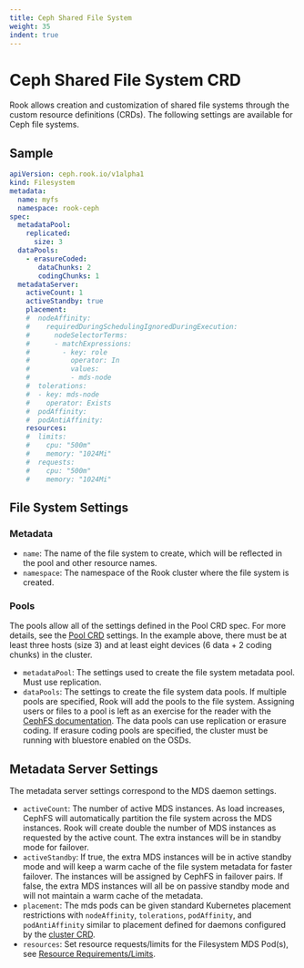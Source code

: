 ```yaml
---
title: Ceph Shared File System
weight: 35
indent: true
---
```


# Ceph Shared File System CRD

Rook allows creation and customization of shared file systems through the custom resource definitions (CRDs). The following settings are available
for Ceph file systems.

## Sample

```yaml
apiVersion: ceph.rook.io/v1alpha1
kind: Filesystem
metadata:
  name: myfs
  namespace: rook-ceph
spec:
  metadataPool:
    replicated:
      size: 3
  dataPools:
    - erasureCoded:
       dataChunks: 2
       codingChunks: 1
  metadataServer:
    activeCount: 1
    activeStandby: true
    placement:
    #  nodeAffinity:
    #    requiredDuringSchedulingIgnoredDuringExecution:
    #      nodeSelectorTerms:
    #      - matchExpressions:
    #        - key: role
    #          operator: In
    #          values:
    #          - mds-node
    #  tolerations:
    #  - key: mds-node
    #    operator: Exists
    #  podAffinity:
    #  podAntiAffinity:
    resources:
    #  limits:
    #    cpu: "500m"
    #    memory: "1024Mi"
    #  requests:
    #    cpu: "500m"
    #    memory: "1024Mi"
```

## File System Settings

### Metadata

- `name`: The name of the file system to create, which will be reflected in the pool and other resource names.
- `namespace`: The namespace of the Rook cluster where the file system is created.

### Pools

The pools allow all of the settings defined in the Pool CRD spec. For more details, see the [Pool CRD](ceph-pool-crd.md) settings. In the example above, there must be at least three hosts (size 3) and at least eight devices (6 data + 2 coding chunks) in the cluster.

- `metadataPool`: The settings used to create the file system metadata pool. Must use replication.
- `dataPools`: The settings to create the file system data pools. If multiple pools are specified, Rook will add the pools to the file system. Assigning users or files to a pool is left as an exercise for the reader with the [CephFS documentation](http://docs.ceph.com/docs/master/cephfs/file-layouts/). The data pools can use replication or erasure coding. If erasure coding pools are specified, the cluster must be running with bluestore enabled on the OSDs.

## Metadata Server Settings

The metadata server settings correspond to the MDS daemon settings.

- `activeCount`: The number of active MDS instances. As load increases, CephFS will automatically partition the file system across the MDS instances. Rook will create double the number of MDS instances as requested by the active count. The extra instances will be in standby mode for failover.
- `activeStandby`: If true, the extra MDS instances will be in active standby mode and will keep a warm cache of the file system metadata for faster failover. The instances will be assigned by CephFS in failover pairs. If false, the extra MDS instances will all be on passive standby mode and will not maintain a warm cache of the metadata.
- `placement`: The mds pods can be given standard Kubernetes placement restrictions with `nodeAffinity`, `tolerations`, `podAffinity`, and `podAntiAffinity` similar to placement defined for daemons configured by the [cluster CRD](/cluster/examples/kubernetes/ceph/cluster.yaml).
- `resources`: Set resource requests/limits for the Filesystem MDS Pod(s), see [Resource Requirements/Limits](ceph-cluster-crd.md#resource-requirementslimits).
